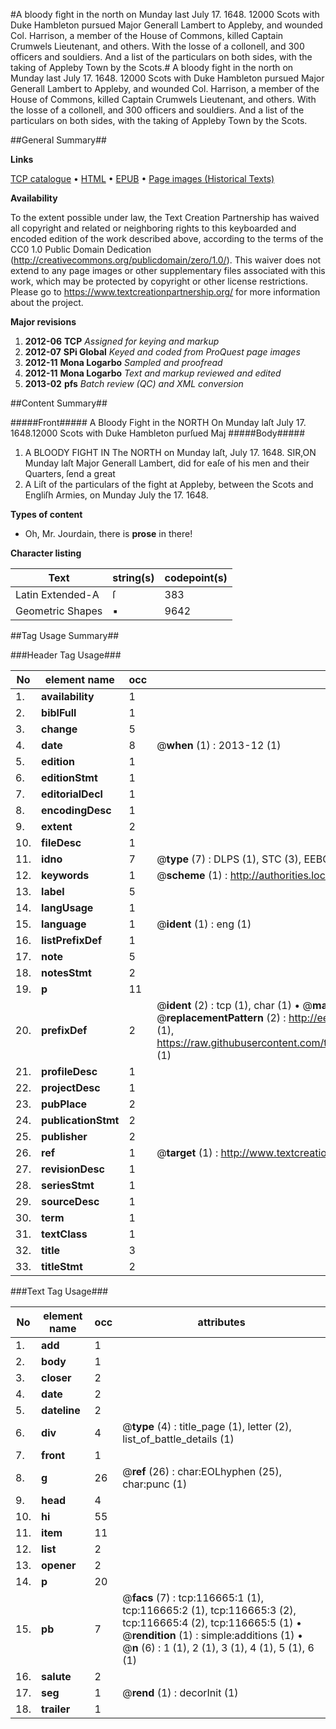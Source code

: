 #A bloody fight in the north on Munday last July 17. 1648. 12000 Scots with Duke Hambleton pursued Major Generall Lambert to Appleby, and wounded Col. Harrison, a member of the House of Commons, killed Captain Crumwels Lieutenant, and others. With the losse of a collonell, and 300 officers and souldiers. And a list of the particulars on both sides, with the taking of Appleby Town by the Scots.#
A bloody fight in the north on Munday last July 17. 1648. 12000 Scots with Duke Hambleton pursued Major Generall Lambert to Appleby, and wounded Col. Harrison, a member of the House of Commons, killed Captain Crumwels Lieutenant, and others. With the losse of a collonell, and 300 officers and souldiers. And a list of the particulars on both sides, with the taking of Appleby Town by the Scots.

##General Summary##

**Links**

[TCP catalogue](http://www.ota.ox.ac.uk/tcp/)  • 
[HTML](http://tei.it.ox.ac.uk/tcp/Texts-HTML/free/A76/A76879.html)  • 
[EPUB](http://tei.it.ox.ac.uk/tcp/Texts-EPUB/free/A76/A76879.epub) • 
[Page images (Historical Texts)](https://historicaltexts.jisc.ac.uk/eebo-99864436e)

**Availability**

To the extent possible under law, the Text Creation Partnership has waived all copyright and related or neighboring rights to this keyboarded and encoded edition of the work described above, according to the terms of the CC0 1.0 Public Domain Dedication (http://creativecommons.org/publicdomain/zero/1.0/). This waiver does not extend to any page images or other supplementary files associated with this work, which may be protected by copyright or other license restrictions. Please go to https://www.textcreationpartnership.org/ for more information about the project.

**Major revisions**

1. __2012-06__ __TCP__ *Assigned for keying and markup*
1. __2012-07__ __SPi Global__ *Keyed and coded from ProQuest page images*
1. __2012-11__ __Mona Logarbo__ *Sampled and proofread*
1. __2012-11__ __Mona Logarbo__ *Text and markup reviewed and edited*
1. __2013-02__ __pfs__ *Batch review (QC) and XML conversion*

##Content Summary##

#####Front#####
A Bloody Fight in the NORTH On Munday laſt July 17. 1648.12000 Scots with Duke Hambleton purſued Maj
#####Body#####

1. A BLOODY FIGHT IN The NORTH on Munday laſt, July 17. 1648.
SIR,ON Munday laſt Major Generall Lambert, did for eaſe of his men and their Quarters, ſend a great 
1. A Liſt of the particulars of the fight at Appleby, between the Scots and Engliſh Armies, on Munday July the 17. 1648.

**Types of content**

  * Oh, Mr. Jourdain, there is **prose** in there!

**Character listing**


|Text|string(s)|codepoint(s)|
|---|---|---|
|Latin Extended-A|ſ|383|
|Geometric Shapes|▪|9642|

##Tag Usage Summary##

###Header Tag Usage###

|No|element name|occ|attributes|
|---|---|---|---|
|1.|__availability__|1||
|2.|__biblFull__|1||
|3.|__change__|5||
|4.|__date__|8| @__when__ (1) : 2013-12 (1)|
|5.|__edition__|1||
|6.|__editionStmt__|1||
|7.|__editorialDecl__|1||
|8.|__encodingDesc__|1||
|9.|__extent__|2||
|10.|__fileDesc__|1||
|11.|__idno__|7| @__type__ (7) : DLPS (1), STC (3), EEBO-CITATION (1), PROQUEST (1), VID (1)|
|12.|__keywords__|1| @__scheme__ (1) : http://authorities.loc.gov/ (1)|
|13.|__label__|5||
|14.|__langUsage__|1||
|15.|__language__|1| @__ident__ (1) : eng (1)|
|16.|__listPrefixDef__|1||
|17.|__note__|5||
|18.|__notesStmt__|2||
|19.|__p__|11||
|20.|__prefixDef__|2| @__ident__ (2) : tcp (1), char (1)  •  @__matchPattern__ (2) : ([0-9\-]+):([0-9IVX]+) (1), (.+) (1)  •  @__replacementPattern__ (2) : http://eebo.chadwyck.com/downloadtiff?vid=$1&page=$2 (1), https://raw.githubusercontent.com/textcreationpartnership/Texts/master/tcpchars.xml#$1 (1)|
|21.|__profileDesc__|1||
|22.|__projectDesc__|1||
|23.|__pubPlace__|2||
|24.|__publicationStmt__|2||
|25.|__publisher__|2||
|26.|__ref__|1| @__target__ (1) : http://www.textcreationpartnership.org/docs/. (1)|
|27.|__revisionDesc__|1||
|28.|__seriesStmt__|1||
|29.|__sourceDesc__|1||
|30.|__term__|1||
|31.|__textClass__|1||
|32.|__title__|3||
|33.|__titleStmt__|2||


###Text Tag Usage###

|No|element name|occ|attributes|
|---|---|---|---|
|1.|__add__|1||
|2.|__body__|1||
|3.|__closer__|2||
|4.|__date__|2||
|5.|__dateline__|2||
|6.|__div__|4| @__type__ (4) : title_page (1), letter (2), list_of_battle_details (1)|
|7.|__front__|1||
|8.|__g__|26| @__ref__ (26) : char:EOLhyphen (25), char:punc (1)|
|9.|__head__|4||
|10.|__hi__|55||
|11.|__item__|11||
|12.|__list__|2||
|13.|__opener__|2||
|14.|__p__|20||
|15.|__pb__|7| @__facs__ (7) : tcp:116665:1 (1), tcp:116665:2 (1), tcp:116665:3 (2), tcp:116665:4 (2), tcp:116665:5 (1)  •  @__rendition__ (1) : simple:additions (1)  •  @__n__ (6) : 1 (1), 2 (1), 3 (1), 4 (1), 5 (1), 6 (1)|
|16.|__salute__|2||
|17.|__seg__|1| @__rend__ (1) : decorInit (1)|
|18.|__trailer__|1||
